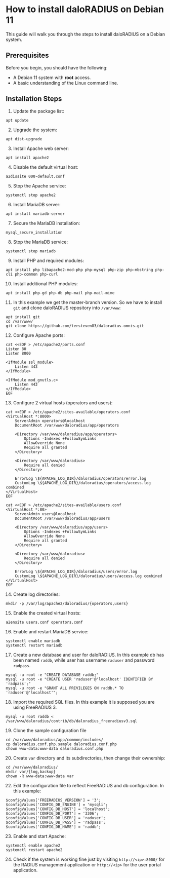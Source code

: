 

# How to install daloRADIUS on Debian 11
This guide will walk you through the steps to install daloRADIUS on a Debian system.

## Prerequisites
Before you begin, you should have the following:

- A Debian 11 system with **root** access.
- A basic understanding of the Linux command line.

## Installation Steps

1. Update the package list:
```
apt update
```
2. Upgrade the system:
```
apt dist-upgrade
```

3. Install Apache web server:
```
apt install apache2
```

4. Disable the default virtual host:
```
a2dissite 000-default.conf
```
5. Stop the Apache service:
```
systemctl stop apache2
```

6. Install MariaDB server:
```
apt install mariadb-server
```
7. Secure the MariaDB installation:
```
mysql_secure_installation
```
8. Stop the MariaDB service:
```
systemctl stop mariadb
```

9. Install PHP and required modules:
```
apt install php libapache2-mod-php php-mysql php-zip php-mbstring php-cli php-common php-curl
```

10. Install additional PHP modules:
```
apt install php-gd php-db php-mail php-mail-mime
```

11. In this example we get the master-branch version. So we have to install `git` and clone daloRADIUS repository into `/var/www`:
```
apt install git
cd /var/www/
git clone https://github.com/tersteven83/daloradius-omnis.git
```

12. Configure Apache ports:
```
cat <<EOF > /etc/apache2/ports.conf
Listen 80
Listen 8000

<IfModule ssl_module>
    Listen 443
</IfModule>

<IfModule mod_gnutls.c>
    Listen 443
</IfModule>
EOF
```

13. Configure 2 virtual hosts (operators and users):
```
cat <<EOF > /etc/apache2/sites-available/operators.conf
<VirtualHost *:8000>
    ServerAdmin operators@localhost
    DocumentRoot /var/www/daloradius/app/operators

    <Directory /var/www/daloradius/app/operators>
        Options -Indexes +FollowSymLinks
        AllowOverride None
        Require all granted
    </Directory>

    <Directory /var/www/daloradius>
        Require all denied
    </Directory>

    ErrorLog \${APACHE_LOG_DIR}/daloradius/operators/error.log
    CustomLog \${APACHE_LOG_DIR}/daloradius/operators/access.log combined
</VirtualHost>
EOF

cat <<EOF > /etc/apache2/sites-available/users.conf
<VirtualHost *:80>
    ServerAdmin users@localhost
    DocumentRoot /var/www/daloradius/app/users

    <Directory /var/www/daloradius/app/users>
        Options -Indexes +FollowSymLinks
        AllowOverride None
        Require all granted
    </Directory>

    <Directory /var/www/daloradius>
        Require all denied
    </Directory>

    ErrorLog \${APACHE_LOG_DIR}/daloradius/users/error.log
    CustomLog \${APACHE_LOG_DIR}/daloradius/users/access.log combined
</VirtualHost>
EOF
```

14. Create log directories:
```
mkdir -p /var/log/apache2/daloradius/{operators,users}
```

15. Enable the created virtual hosts:
```
a2ensite users.conf operators.conf
```

16. Enable and restart MariaDB service:
```
systemctl enable mariadb
systemctl restart mariadb
```

17. Create a new database and user for daloRADIUS.
In this example db has been named `raddb`, while user has username `raduser` and password `radpass`.
```
mysql -u root -e "CREATE DATABASE raddb;"
mysql -u root -e "CREATE USER 'raduser'@'localhost' IDENTIFIED BY 'radpass';"
mysql -u root -e "GRANT ALL PRIVILEGES ON raddb.* TO 'raduser'@'localhost'";
```
18. Import the required SQL files. In this example it is supposed you are using FreeRADIUS 3.
```
mysql -u root raddb < /var/www/daloradius/contrib/db/daloradius_freeradiusv3.sql
```
19. Clone the sample configuration file
```
cd /var/www/daloradius/app/common/includes/
cp daloradius.conf.php.sample daloradius.conf.php
chown www-data:www-data daloradius.conf.php
```
20. Create `var` directory and its subdirectories, then change their ownership:
```
cd /var/www/daloradius/
mkdir var/{log,backup}
chown -R www-data:www-data var
```

22. Edit the configuration file to reflect FreeRADIUS and db configuration. In this example:
```
$configValues['FREERADIUS_VERSION'] = '3';
$configValues['CONFIG_DB_ENGINE'] = 'mysqli';
$configValues['CONFIG_DB_HOST'] = 'localhost';
$configValues['CONFIG_DB_PORT'] = '3306';
$configValues['CONFIG_DB_USER'] = 'raduser';
$configValues['CONFIG_DB_PASS'] = 'radpass';
$configValues['CONFIG_DB_NAME'] = 'raddb';
```
23. Enable and start Apache:
```
systemctl enable apache2
systemctl restart apache2
```
24. Check if the system is working fine just by visiting `http://<ip>:8000/` for the RADIUS management application or `http://<ip>` for the user portal application.
